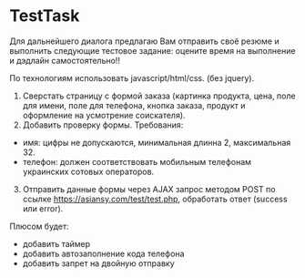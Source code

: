 # TestTask
Для дальнейшего диалога предлагаю Вам отправить своё резюме и выполнить следующие тестовое задание:
оцените время на выполнение и дэдлайн самостоятельно!!

По технологиям использовать javascript/html/css. (без jquery).

1. Сверстать страницу с формой заказа (картинка продукта, цена, поле для имени, поле для телефона, кнопка заказа, продукт и оформление на усмотрение соискателя).
2. Добавить проверку формы. Требования:
- имя: цифры не допускаются, минимальная длинна 2, максимальная 32.
- телефон: должен соответствовать мобильным телефонам украинских сотовых операторов.
3. Отправить данные формы через AJAX запрос методом POST по ссылке https://asiansy.com/test/test.php, обработать ответ (success или error).

Плюсом будет:
- добавить таймер
- добавить автозаполнение кода телефона
- добавить запрет на двойную отправку
